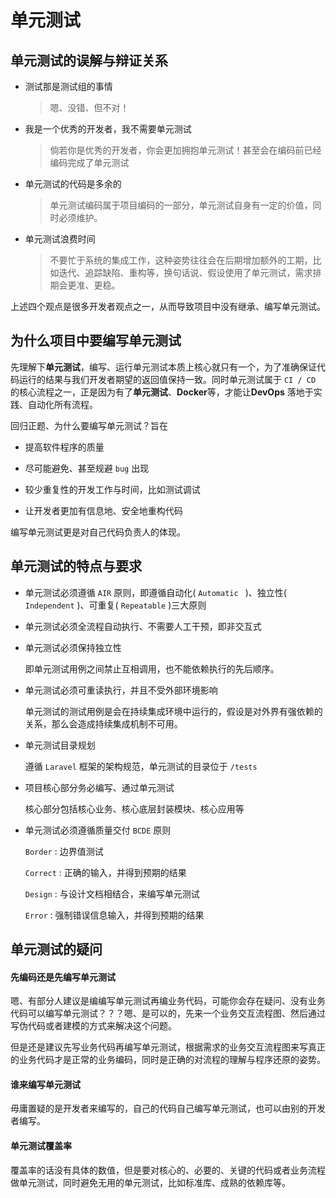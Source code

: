# 单元测试

## 单元测试的误解与辩证关系

- 测试那是测试组的事情

  > 嗯、没错、但不对！

- 我是一个优秀的开发者，我不需要单元测试

  > 倘若你是优秀的开发者，你会更加拥抱单元测试！甚至会在编码前已经编码完成了单元测试

- 单元测试的代码是多余的

  > 单元测试编码属于项目编码的一部分，单元测试自身有一定的价值，同时必须维护。

- 单元测试浪费时间

  > 不要忙于系统的集成工作，这种姿势往往会在后期增加额外的工期，比如迭代、追踪缺陷、重构等，换句话说、假设使用了单元测试，需求排期会更准、更稳。

上述四个观点是很多开发者观点之一，从而导致项目中没有继承、编写单元测试。 



## 为什么项目中要编写单元测试

先理解下**单元测试**，编写、运行单元测试本质上核心就只有一个，为了准确保证代码运行的结果与我们开发者期望的返回值保持一致。同时单元测试属于 `CI / CD` 的核心流程之一，正是因为有了**单元测试**、**Docker**等，才能让**DevOps** 落地于实践、自动化所有流程。

回归正题、为什么要编写单元测试？旨在

- 提高软件程序的质量

- 尽可能避免、甚至规避 `bug` 出现

- 较少重复性的开发工作与时间，比如测试调试

- 让开发者更加有信息地、安全地重构代码

编写单元测试更是对自己代码负责人的体现。



## 单元测试的特点与要求

- 单元测试必须遵循 `AIR` 原则，即遵循自动化( `Automatic ` )、独立性( `Independent` )、可重复( `Repeatable` )三大原则

- 单元测试必须全流程自动执行、不需要人工干预，即非交互式

- 单元测试必须保持独立性

  即单元测试用例之间禁止互相调用，也不能依赖执行的先后顺序。

- 单元测试必须可重读执行，并且不受外部环境影响

  单元测试的测试用例是会在持续集成环境中运行的，假设是对外界有强依赖的关系，那么会造成持续集成机制不可用。

- 单元测试目录规划

  遵循 `Laravel` 框架的架构规范，单元测试的目录位于 `/tests`

- 项目核心部分务必编写、通过单元测试

  核心部分包括核心业务、核心底层封装模块、核心应用等

- 单元测试必须遵循质量交付 `BCDE` 原则

  `Border`  : 边界值测试

  `Correct` : 正确的输入，并得到预期的结果

  `Design` : 与设计文档相结合，来编写单元测试

  `Error` : 强制错误信息输入，并得到预期的结果



## 单元测试的疑问

#### 先编码还是先编写单元测试

嗯、有部分人建议是编编写单元测试再编业务代码，可能你会存在疑问、没有业务代码可以编写单元测试？？？嗯、是可以的，先来一个业务交互流程图、然后通过写伪代码或者建模的方式来解决这个问题。

但是还是建议先写业务代码再编写单元测试，根据需求的业务交互流程图来写真正的业务代码才是正常的业务编码，同时是正确的对流程的理解与程序还原的姿势。



#### 谁来编写单元测试

毋庸置疑的是开发者来编写的，自己的代码自己编写单元测试，也可以由别的开发者编写。



#### 单元测试覆盖率

覆盖率的话没有具体的数值，但是要对核心的、必要的、关键的代码或者业务流程做单元测试，同时避免无用的单元测试，比如标准库、成熟的依赖库等。

